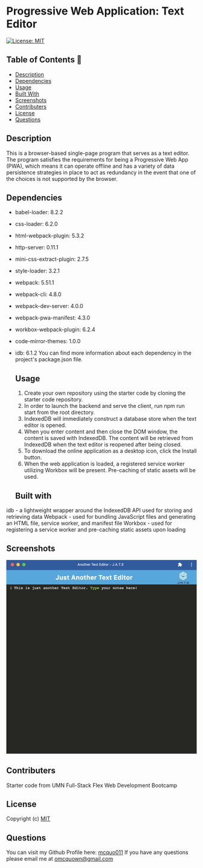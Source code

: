 # Progressive Web Application: Text Editor
  [![License: MIT](https://img.shields.io/badge/License-MIT-yellow.svg)](https://opensource.org/licenses/MIT)

 ## Table of Contents 📑

  * [Description](#description)
  * [Dependencies](#dependencies)
  * [Usage](#usage)
  * [Built With](#built-with)
  * [Screenshots](#screenshots)
  * [Contributers](#contributers)
  * [License](#license)
  * [Questions](#questions)

  ## Description 

This is a browser-based single-page program that serves as a text editor. The program satisfies the requirements for being a Progressive Web App (PWA), which means it can operate offline and has a variety of data persistence strategies in place to act as redundancy in the event that one of the choices is not supported by the browser.

  ## Dependencies  

* babel-loader: 8.2.2
* css-loader: 6.2.0
* html-webpack-plugin: 5.3.2
* http-server: 0.11.1
* mini-css-extract-plugin: 2.7.5
* style-loader: 3.2.1
* webpack: 5.51.1
* webpack-cli: 4.8.0
* webpack-dev-server: 4.0.0
* webpack-pwa-manifest: 4.3.0
* workbox-webpack-plugin: 6.2.4
* code-mirror-themes: 1.0.0
* idb: 6.1.2
You can find more information about each dependency in the project's package.json file.

  ## Usage 

  1. Create your own repository using the starter code by cloning the starter code repository. 
  2. In order to launch the backend and serve the client, run npm run start from the root directory.
  3. IndexedDB will immediately construct a database store when the text editor is opened.
  4. When you enter content and then close the DOM window, the content is saved with IndexedDB.
  The content will be retrieved from IndexedDB when the text editor is reopened after being closed.
  5. To download the online application as a desktop icon, click the Install button.
  6. When the web application is loaded, a registered service worker utilizing Workbox will be present.
  Pre-caching of static assets will be used.

  ## Built with

idb - a lightweight wrapper around the IndexedDB API used for storing and retrieving data
Webpack - used for bundling JavaScript files and generating an HTML file, service worker, and manifest file
Workbox - used for registering a service worker and pre-caching static assets upon loading

  ## Screenshots

![Alt Text](./Develop/client/src/images/Screen%20Shot%202023-04-30%20at%205.44.39%20PM.png?raw=true)

  ## Contributers 

  Starter code from UMN Full-Stack Flex Web Development Bootcamp

  ## License 
  
  Copyright (c)
  [MIT](https://opensource.org/licenses/MIT)

  ## Questions 

  You can visit my Github Profile here: [mcquo011](https://github.com/mcquo011/) 
  If you have any questions please email me at omcquown@gmail.com
  